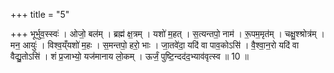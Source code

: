 +++
title = "5"

+++
भूर्भुव॒स्स्वः॑ । ओजो॒ बल॑म् । ब्रह्म॑ क्ष॒त्रम् । यशो॑ म॒हत् । स॒त्यन्तपो॒ नाम॑ । रू॒पम॒मृत॑म् । चक्षु॒श्श्रोत्र॑म् ।  मन॒ आयुः॑ । विश्व॒य्ँयशो॑ म॒हः । स॒मन्तपो॒ हरो॒ भाः । जा॒तवे॑दा॒ यदि॑ वा पाव॒कोऽसि॑ । वै॒श्वा॒न॒रो यदि॑ वा  वैद्यु॒तोऽसि॑ । शं प्र॒जाभ्यो॒ यज॑मानाय लो॒कम् । ऊर्जं॒ पुष्टि॒न्दद॑द॒भ्याव॑वृत्स्व ॥ 10 ॥


